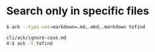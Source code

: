 # Search only in specific files

```bash
$ ack --type-set=markdown=.md,.mkd,.markdown tofind

cli/ack/ignore-case.md
4:$ ack -t tofind
```
